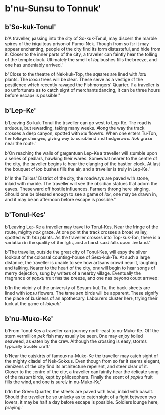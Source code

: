 # b'nu-Sunsu to Tonnuk'

## b'So-kuk-Tonul'
b'A traveller, passing into the city of So-kuk-Tonul, may discern the marble spires of the iniquitous prison of Pumo-Nek. Though from so far it may appear enchanting, people of the city find its form distasteful, and hide from it. Closer to the inner parts of the city, a traveller can faintly hear the tolling of the temple clock. Ultimately the smell of *lop* bushes fills the breeze, and one has undeniably arrived.'

b"Close to the theatre of Nek-kuk-Top, the squares are lined with *lotu* plants. The *lopsu* trees will be clear. These serve as a vestige of the pestilence which recently ravaged the Fishmongers' Quarter. If a traveller is so unfortunate as to catch sight of merchants dancing, it can be three hours before escape is possible."

## b'Lep-Ke'
b'Leaving So-kuk-Tonul the traveller can go west to Lep-Ke. The road is arduous, but rewarding, taking many weeks. Along the way the track crosses a deep canyon, spotted with *kul* flowers. When one enters Tu-Ton, the foliage changes, giving way to scrubland and hedgerows. *Nok* graze near the route.'

b'On reaching the walls of gargantuan Lep-Ke a traveller will stumble upon a series of pedlars, hawking their wares. Somewhat nearer to the centre of the city, the traveller begins to hear the clanging of the bastion clock. At last the bouquet of *lop* bushes fills the air, and a traveller is truly in Lep-Ke.'

b"In the Tailors' District of the city, the roadways are paved with stone, inlaid with marble. The traveller will see the obsidian statues that adorn the eaves. These ward off hostile influences. Farmers throng here, singing. Should one be blessed enough to see a game of *lok*, one may be drawn in, and it may be an afternoon before escape is possible."

## b'Tonul-Kes'
b'Leaving Lep-Ke a traveller may travel to Tonul-Kes. Near the fringe of the route, mighty *nok* graze. At one point the track crosses a broad valley, spotted with *lotu* plants. As the traveller crosses into Top-kuk-Ton, there is a variation in the quality of the light, and a harsh cast falls upon the land.'

b'The traveller, outside the great city of Tonul-Kes, will espy the silver lookout of the colossal counting-house of Seso-kuk-Te. At such a large distance, the traveller is unable to see how artisans crowd near it, laughing and talking. Nearer to the heart of the city, one will begin to hear songs of merry dejection, sung by writers of a nearby village. Eventually the fragrance of *popku* fruit fills the breeze, and one has beyond doubt arrived.'

b'In the vicinity of the university of Sesum-kuk-Tu, the back-streets are lined with *lopsu* flowers. The tame *sen* birds will be apparent. These signify the place of business of an apothecary. Labourers cluster here, trying their luck at the game of *lokpuk*.'

## b'nu-Muko-Ke'
b'From Tonul-Kes a traveller can journey north-east to nu-Muko-Ke. Off the stern vermillion *pek* fish may usually be seen. One may enjoy boiled seaweed, as eaten by the crew. Although the crossing is easy, storms typically trouble craft.'

b'Near the outskirts of famous nu-Muko-Ke the traveller may catch sight of the mighty citadel of Nek-Sokkus. Even though from so far it seems elegant, denizens of the city find its architecture repellent, and steer clear of it. Closer to the centre of the city, a traveller can faintly hear the delicate song of the *telsum* birds, kept by philosophers. Finally the scent of *popku* fruit fills the wind, and one is surely in nu-Muko-Ke.'

b'In the Green Quarter, the streets are paved with lead, inlaid with basalt. Should the traveller be so unlucky as to catch sight of a fight between two lovers, it may be half a day before escape is possible. Soldiers lounge here, praying.'

